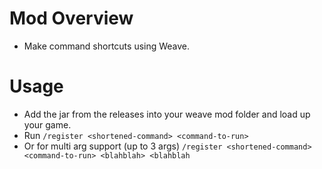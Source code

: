 # Mod Overview
- Make command shortcuts using Weave.
# Usage
- Add the jar from the releases into your weave mod folder and load up your game.
- Run `/register <shortened-command> <command-to-run>`
- Or for multi arg support (up to 3 args) `/register <shortened-command> <command-to-run> <blahblah> <blahblah`
